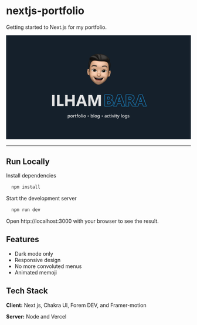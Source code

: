# nextjs-portfolio

Getting started to Next.js for my portfolio.

![og image](public/img/og-image.png)

---

## Run Locally

Install dependencies

```bash
  npm install
```

Start the development server

```bash
  npm run dev
```

Open http://localhost:3000 with your browser to see the result.

## Features

- Dark mode only
- Responsive design
- No more convoluted menus
- Animated memoji

## Tech Stack

**Client:** Next js, Chakra UI, Forem DEV, and Framer-motion

**Server:** Node and Vercel
